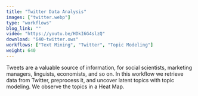 ```yaml
---
title: "Twitter Data Analysis"
images: ["twitter.webp"]
type: "workflows"
blog_link: ""
video: "https://youtu.be/HDkI6G4slzQ"
download: "640-twitter.ows"
workflows: ["Text Mining", "Twitter", "Topic Modeling"]
weight: 640
---
```


Tweets are a valuable source of information, for social scientists, marketing managers, linguists, economists, and so on. In this workflow we retrieve data from Twitter, preprocess it, and uncover latent topics with topic modeling. We observe the topics in a Heat Map.
